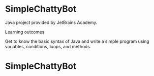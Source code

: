 # SimpleChattyBot

Java project provided by JetBrains Academy.


Learning outcomes

Get to know the basic syntax of Java and write a simple program using variables, conditions, loops, and methods.




# SimpleChattyBot
